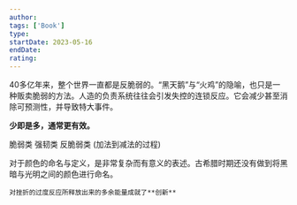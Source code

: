 ```yaml
---
author: 
tags: ['Book']
type: 
startDate: 2023-05-16
endDate: 
rating: 
---
```


40多亿年来，整个世界一直都是反脆弱的。“黑天鹅”与“火鸡”的隐喻，也只是一种贩卖脆弱的方法。人造的负责系统往往会引发失控的连锁反应。它会减少甚至消除可预测性，并导致特大事件。

**少即是多，通常更有效。**

脆弱类    强韧类    反脆弱类
(加法到减法的过程)

对于颜色的命名与定义，是非常复杂而有意义的表述。古希腊时期还没有做到将黑暗与光明之间的颜色进行命名。


```ad-note
对挫折的过度反应所释放出来的多余能量成就了**创新**
```




